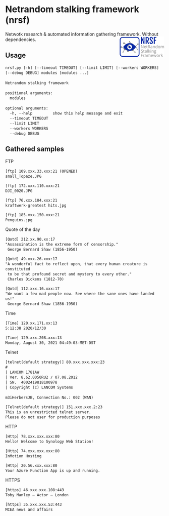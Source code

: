 # Netrandom stalking framework (nrsf)

Netwotk research & automated information gathering framework. Without dependencies.
<img src="logo.png" align="right"></img>

## Usage

```
nrsf.py [-h] [--timeout TIMEOUT] [--limit LIMIT] [--workers WORKERS] [--debug DEBUG] modules [modules ...]

Netrandom stalking framework

positional arguments:
  modules

optional arguments:
  -h, --help         show this help message and exit
  --timeout TIMEOUT
  --limit LIMIT
  --workers WORKERS
  --debug DEBUG
```

## Gathered samples

FTP

```
[ftp] 109.xxx.33.xxx:21 (OPENED)
small_Topaze.JPG
```

```
[ftp] 172.xxx.110.xxx:21
DJI_0020.JPG
```

```
[ftp] 76.xxx.184.xxx:21
kraftwerk-greatest hits.jpg
```

```
[ftp] 185.xxx.150.xxx:21
Penguins.jpg
```

Quote of the day

```
[Qotd] 212.xx.90.xx:17
"Assassination is the extreme form of censorship."
 George Bernard Shaw (1856-1950)
```

```
[Qotd] 49.xxx.26.xxx:17
"A wonderful fact to reflect upon, that every human creature is constituted
 to be that profound secret and mystery to every other."
 Charles Dickens (1812-70)
```

```
[Qotd] 112.xxx.16.xxx:17
"We want a few mad people now. See where the sane ones have landed us!"
 George Bernard Shaw (1856-1950)
```

Time

```
[Time] 120.xx.171.xx:13
5:12:38 2020/12/30
```

```
[Time] 129.xxx.208.xxx:13
Monday, August 30, 2021 04:49:03-MET-DST
```

Telnet

```
[telnet(default strategy)] 80.xxx.xxx.xxx:23                                 
#
| LANCOM 1781AW                                                             
| Ver. 8.62.0050RU2 / 07.08.2012
| SN.  4002419818100978                                                     
| Copyright (c) LANCOM Systems
                                                                            
m3iHerbersJB, Connection No.: 002 (WAN)
```

```
[Telnet(default strategy)] 151.xxx.xxx.2:23
This is an unrestricted telnet server.
Please do not user for production purposes
```

HTTP

```
[Http] 78.xxx.xxx.xxx:80
Hello! Welcome to Synology Web Station!
```

```
[Http] 74.xxx.xxx.xxx:80
InMotion Hosting
```

```
[Http] 20.56.xxx.xxx:80
Your Azure Function App is up and running.
```

HTTPS

```
[https] 46.xxx.xxx.108:443
Toby Manley – Actor – London
```

```
[https] 35.xxx.xxx.53:443
MCEA news and affairs
```
